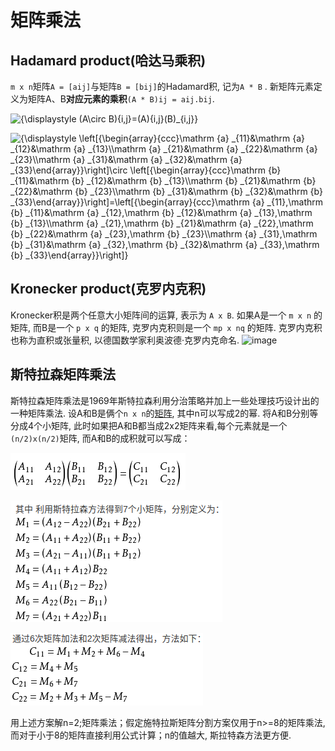# 矩阵乘法

## Hadamard product(哈达马乘积)

`m x n`矩阵`A = [aij]`与矩阵`B = [bij]`的Hadamard积, 记为`A * B` . 新矩阵元素定义为矩阵A、B**对应元素的乘积**`(A * B)ij = aij.bij`.

![{\displaystyle (A\circ B)_{i,j}=(A)_{i,j}(B)_{i,j}}](https://wikimedia.org/api/rest_v1/media/math/render/svg/0c463ca925b4af07b1ac93b1c9a56d562ba1c2dc)

![{\displaystyle \left[{\begin{array}{ccc}\mathrm {a} _{11}&\mathrm {a} _{12}&\mathrm {a} _{13}\\\mathrm {a} _{21}&\mathrm {a} _{22}&\mathrm {a} _{23}\\\mathrm {a} _{31}&\mathrm {a} _{32}&\mathrm {a} _{33}\end{array}}\right]\circ \left[{\begin{array}{ccc}\mathrm {b} _{11}&\mathrm {b} _{12}&\mathrm {b} _{13}\\\mathrm {b} _{21}&\mathrm {b} _{22}&\mathrm {b} _{23}\\\mathrm {b} _{31}&\mathrm {b} _{32}&\mathrm {b} _{33}\end{array}}\right]=\left[{\begin{array}{ccc}\mathrm {a} _{11}\,\mathrm {b} _{11}&\mathrm {a} _{12}\,\mathrm {b} _{12}&\mathrm {a} _{13}\,\mathrm {b} _{13}\\\mathrm {a} _{21}\,\mathrm {b} _{21}&\mathrm {a} _{22}\,\mathrm {b} _{22}&\mathrm {a} _{23}\,\mathrm {b} _{23}\\\mathrm {a} _{31}\,\mathrm {b} _{31}&\mathrm {a} _{32}\,\mathrm {b} _{32}&\mathrm {a} _{33}\,\mathrm {b} _{33}\end{array}}\right]}](https://wikimedia.org/api/rest_v1/media/math/render/svg/06e3f6abf1511656029ce58b89695b687789aa9c)

## Kronecker product(克罗内克积)

Kronecker积是两个任意大小矩阵间的运算, 表示为 `A x B`. 如果A是一个 `m x n` 的矩阵, 而B是一个 `p x q` 的矩阵, 克罗内克积则是一个 `mp x nq` 的矩阵. 克罗内克积也称为直积或张量积, 以德国数学家利奥波德·克罗内克命名. ![image](https://gss2.bdstatic.com/9fo3dSag_xI4khGkpoWK1HF6hhy/baike/c0%3Dbaike116%2C5%2C5%2C116%2C38/sign=7dde9e4076c6a7efad2ba0749c93c434/d009b3de9c82d1585670622e800a19d8bd3e42ba.jpg)

## 斯特拉森矩阵乘法

斯特拉森矩阵乘法是1969年斯特拉森利用分治策略并加上一些处理技巧设计出的一种矩阵乘法. 设A和B是俩个`n x n`的[矩阵](https://baike.baidu.com/item/%E7%9F%A9%E9%98%B5/18069), 其中n可以写成2的幂. 将A和B分别等分成4个小矩阵, 此时如果把A和B都当成2x2矩阵来看,每个元素就是一个`(n/2)x(n/2)`矩阵, 而A和B的成积就可以写成：

![1538276233903](assets/1538276233903.png)

![1538276247041](assets/1538276247041.png)

![1538276312957](assets/1538276312957.png)

用上述方案解n=2;矩阵乘法；假定施特拉斯矩阵分割方案仅用于n>=8的矩阵乘法, 而对于小于8的矩阵直接利用公式计算；n的值越大, 斯拉特森方法更方便.
